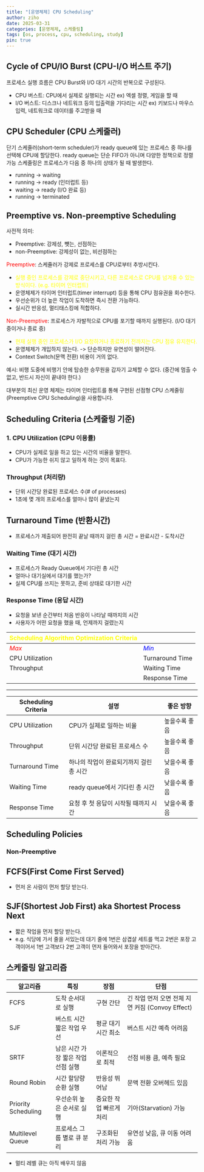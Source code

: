 ```yaml
---
title: "[운영체제] CPU Scheduling"
author: ziho
date: 2025-03-31
categories: [운영체제, 스케쥴링]
tags: [os, process, cpu, scheduling, study]
pin: true
---
```

## Cycle of CPU/IO Burst (CPU-I/O 버스트 주기)
프로세스 실행 흐름은 CPU Burst와 I/O 대기 시간의 반복으로 구성된다.
- CPU 버스트: CPU에서 실제로 실행되는 시간 ex) 엑셀 정렬, 게임을 할 때
- I/O 버스트: 디스크나 네트워크 등의 입출력을 기다리는 시간 ex) 키보드나 마우스 입력, 네트워크로 데이터를 주고받을 때

## CPU Scheduler (CPU 스케줄러)
단기 스케줄러(short-term scheduler)가 ready queue에 있는 프로세스 중 하나를 선택해 CPU에 할당한다.
ready queue는 단순 FIFO가 아니며 다양한 정책으로 정렬 가능
스케줄링은 프로세스가 다음 중 하나의 상태가 될 때 발생한다.

- running → waiting
- running → ready (인터럽트 등)
- waiting → ready (I/O 완료 등)
- running → terminated

## Preemptive vs. Non-preemptive Scheduling
사전적 의미:
- Preemptive: 강제성, 뺏는, 선점하는
- non-Preemptive: 강제성이 없는, 비선점하는

<span style="color: red;">Preemptive</span>: 스케쥴러가 강제로 프로세스를 CPU로부터 추방시킨다.
- <span style="color: yellow;">실행 중인 프로세스를 강제로 중단시키고, 다른 프로세스로 CPU를 넘겨줄 수 있는 방식이다.<span> (e.g. 타이머 인터럽트)
- 운영체제가 타이머 인터럽트(timer interrupt) 등을 통해 CPU 점유권을 회수한다.
- 우선순위가 더 높은 작업이 도착하면 즉시 전환 가능하다.
- 실시간 반응성, 멀티태스킹에 적합하다.

<span style="color: red;">Non-Preemptive</span>: 프로세스가 자발적으로 CPU를 포기할 때까지 실행된다. (I/O 대기 중이거나 종료 중)
- <span style="color: yellow;">현재 실행 중인 프로세스가 I/O 요청하거나 종료하기 전까지는 CPU 점유 유지한다.</span>
- 운영체제가 개입하지 않는다. -> 단순하지만 유연성이 떨어진다.
- Context Switch(문맥 전환) 비용이 거의 없다.

예시: 비행 도중에 비행기 안에 탑승한 승무원을 갑자기 교체할 수 없다. (중간에 멈출 수 없고, 반드시 자신이 끝내야 한다.)

대부분의 최신 운영 체제는 타이머 인터럽트를 통해 구현된 선점형 CPU 스케줄링(Preemptive CPU Scheduling)을 사용합니다.

## Scheduling Criteria (스케줄링 기준)
### 1. CPU Utilization (CPU 이용률)
- CPU가 실제로 일을 하고 있는 시간의 비율을 말한다.
- CPU가 가능한 쉬지 않고 일하게 하는 것이 목표다.

### Throughput (처리량)
- 단위 시간당 완료된 프로세스 수(# of processes)
- 1초에 몆 개의 프로세스를 얼마나 많이 끝냈는지

## Turnaround Time (반환시간)
- 프로세스가 제출되어 완전히 끝날 때까지 걸린 총 시간 = 완료시간 - 도착시간

### Waiting Time (대기 시간)
- 프로세스가 Ready Queue에서 기다린 총 시간
- 얼마나 대기실에서 대기를 했는가?
- 실제 CPU를 쓰지는 못하고, 준비 상태로 대기한 시간

### Response Time (응답 시간)
- 요청을 보낸 순간부터 처음 반응이 나타날 때까지의 시간
- 사용자가 어떤 요청을 했을 때, 언제까지 걸렸는지

|<span style = "color:yellow">Scheduling Algorithm Optimization Criteria|</span>|
|------|---|
|<span style = "color:red">*Max*</span>|<span style = "color:blue">*Min*</span>|
|CPU Utilization|Turnaround Time|
|Throughput|Waiting Time|
||Response Time|

---

|Scheduling Criteria |	설명|	좋은 방향|
|------|---|---|
|CPU Utilization|	CPU가 실제로 일하는 비율|	높을수록 좋음|
|Throughput|	단위 시간당 완료된 프로세스 수|	높을수록 좋음|
|Turnaround Time|	하나의 작업이 완료되기까지 걸린 총 시간|	낮을수록 좋음|
|Waiting Time|	ready queue에서 기다린 총 시간|	낮을수록 좋음|
|Response Time|	요청 후 첫 응답이 시작될 때까지 시간|	낮을수록 좋음|

## Scheduling Policies

### Non-Preemptive

FCFS(First Come First Served)
---
- 먼저 온 사람이 먼저 할당 받는다.

SJF(Shortest Job First) aka Shortest Process Next
---
- 짧은 작업을 먼저 할당 받는다.
- e.g. 식당에 가서 줄을 서있는데 대기 줄에 1번은 삼겹살 세트를 먹고 2번은 포장 고객이어서 1번 고객보다 2번 고객이 먼저 들어와서 포장을 받아간다.

## 스케줄링 알고리즘

| 알고리즘 | 특징 | 장점 | 단점 |
|----------|------|------|------|
| FCFS | 도착 순서대로 실행 | 구현 간단 | 긴 작업 먼저 오면 전체 지연 커짐 (Convoy Effect) |
| SJF | 버스트 시간 짧은 작업 우선 | 평균 대기시간 최소 | 버스트 시간 예측 어려움 |
| SRTF | 남은 시간 가장 짧은 작업 선점 실행 | 이론적으로 최적 | 선점 비용 큼, 예측 필요 |
| Round Robin | 시간 할당량 순환 실행 | 반응성 뛰어남 | 문맥 전환 오버헤드 있음 |
| Priority Scheduling | 우선순위 높은 순서로 실행 | 중요한 작업 빠르게 처리 | 기아(Starvation) 가능 |
| Multilevel Queue | 프로세스 그룹 별로 큐 분리 | 구조화된 처리 가능 | 유연성 낮음, 큐 이동 어려움 |
+ 멀티 레벨 큐는 아직 배우지 않음

